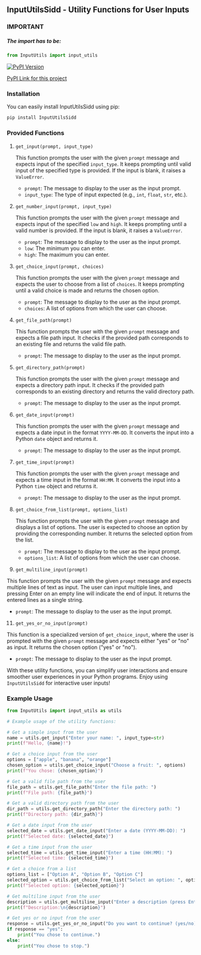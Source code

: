 ## InputUtilsSidd - Utility Functions for User Inputs

### IMPORTANT
##### The import has to be:
```python
from InputUtils import input_utils
```

[![PyPI Version](https://img.shields.io/pypi/v/InputUtilsSidd)](https://pypi.org/project/InputUtilsSidd/)

[PyPI Link for this project](https://pypi.org/project/InputUtilsSidd/)

### Installation

You can easily install InputUtilsSidd using pip:

```bash
pip install InputUtilsSidd
```

### Provided Functions

1. `get_input(prompt, input_type)`

   This function prompts the user with the given `prompt` message and expects input of the specified `input_type`. It keeps prompting until valid input of the specified type is provided. If the input is blank, it raises a `ValueError`.

   - `prompt`: The message to display to the user as the input prompt.
   - `input_type`: The type of input expected (e.g., `int`, `float`, `str`, etc.).
     
2. `get_number_input(prompt, input_type)` 

     This function prompts the user with the given `prompt` message and expects input of the specified `low` and `high`. It keeps prompting until a valid number is provided. If the input is blank, it raises a `ValueError`.

   - `prompt`: The message to display to the user as the input prompt.
   - `low`: The minimum you can enter.
   - `high`: The maximum you can enter.

4. `get_choice_input(prompt, choices)`

   This function prompts the user with the given `prompt` message and expects the user to choose from a list of `choices`. It keeps prompting until a valid choice is made and returns the chosen option.

   - `prompt`: The message to display to the user as the input prompt.
   - `choices`: A list of options from which the user can choose.

5. `get_file_path(prompt)`

   This function prompts the user with the given `prompt` message and expects a file path input. It checks if the provided path corresponds to an existing file and returns the valid file path.

   - `prompt`: The message to display to the user as the input prompt.

6. `get_directory_path(prompt)`

   This function prompts the user with the given `prompt` message and expects a directory path input. It checks if the provided path corresponds to an existing directory and returns the valid directory path.

   - `prompt`: The message to display to the user as the input prompt.

7. `get_date_input(prompt)`

   This function prompts the user with the given `prompt` message and expects a date input in the format `YYYY-MM-DD`. It converts the input into a Python `date` object and returns it.

   - `prompt`: The message to display to the user as the input prompt.

8. `get_time_input(prompt)`

   This function prompts the user with the given `prompt` message and expects a time input in the format `HH:MM`. It converts the input into a Python `time` object and returns it.

   - `prompt`: The message to display to the user as the input prompt.

9. `get_choice_from_list(prompt, options_list)`

   This function prompts the user with the given `prompt` message and displays a list of options. The user is expected to choose an option by providing the corresponding number. It returns the selected option from the list.

   - `prompt`: The message to display to the user as the input prompt.
   - `options_list`: A list of options from which the user can choose.

10. `get_multiline_input(prompt)`

   This function prompts the user with the given `prompt` message and expects multiple lines of text as input. The user can input multiple lines, and pressing Enter on an empty line will indicate the end of input. It returns the entered lines as a single string.

   - `prompt`: The message to display to the user as the input prompt.

11. `get_yes_or_no_input(prompt)`

   This function is a specialized version of `get_choice_input`, where the user is prompted with the given `prompt` message and expects either "yes" or "no" as input. It returns the chosen option ("yes" or "no").

   - `prompt`: The message to display to the user as the input prompt.

With these utility functions, you can simplify user interactions and ensure smoother user experiences in your Python programs. Enjoy using `InputUtilsSidd` for interactive user inputs!
### Example Usage

```python
from InputUtils import input_utils as utils

# Example usage of the utility functions:

# Get a simple input from the user
name = utils.get_input("Enter your name: ", input_type=str)
print(f"Hello, {name}!")

# Get a choice input from the user
options = ["apple", "banana", "orange"]
chosen_option = utils.get_choice_input("Choose a fruit: ", options)
print(f"You chose: {chosen_option}")

# Get a valid file path from the user
file_path = utils.get_file_path("Enter the file path: ")
print(f"File path: {file_path}")

# Get a valid directory path from the user
dir_path = utils.get_directory_path("Enter the directory path: ")
print(f"Directory path: {dir_path}")

# Get a date input from the user
selected_date = utils.get_date_input("Enter a date (YYYY-MM-DD): ")
print(f"Selected date: {selected_date}")

# Get a time input from the user
selected_time = utils.get_time_input("Enter a time (HH:MM): ")
print(f"Selected time: {selected_time}")

# Get a choice from a list
options_list = ["Option A", "Option B", "Option C"]
selected_option = utils.get_choice_from_list("Select an option: ", options_list)
print(f"Selected option: {selected_option}")

# Get multiline input from the user
description = utils.get_multiline_input("Enter a description (press Enter on a new line to end):\n")
print(f"Description:\n{description}")

# Get yes or no input from the user
response = utils.get_yes_or_no_input("Do you want to continue? (yes/no): ")
if response == "yes":
    print("You chose to continue.")
else:
    print("You chose to stop.")
```
